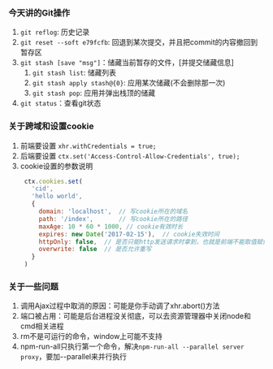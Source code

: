 ### 今天讲的Git操作
1. `git reflog`: 历史记录
2. `git reset --soft e79fcfb`: 回退到某次提交，并且把commit的内容撤回到暂存区
3. `git stash [save "msg"]`：储藏当前暂存的文件，[并提交储藏信息]
   1. `git stash list`: 储藏列表
   2. `git stash apply stash@{0}`: 应用某次储藏(不会删除那一次)
   3. `git stash pop`: 应用并弹出栈顶的储藏
4. `git status`：查看git状态

### 关于跨域和设置cookie
1. 前端要设置 `xhr.withCredentials = true;`
2. 后端要设置 `ctx.set('Access-Control-Allow-Credentials', true);`
3. cookie设置的参数说明
   ```js
    ctx.cookies.set(
      'cid', 
      'hello world',
      {
        domain: 'localhost',  // 写cookie所在的域名
        path: '/index',       // 写cookie所在的路径
        maxAge: 10 * 60 * 1000, // cookie有效时长
        expires: new Date('2017-02-15'),  // cookie失效时间
        httpOnly: false,  // 是否只能http发送请求时拿到，也就是前端不能取值赋值
        overwrite: false  // 是否允许重写
      }
    )
   ```
### 关于一些问题
1. 调用Ajax过程中取消的原因：可能是你手动调了xhr.abort()方法
2. 端口被占用：可能是后台进程没关彻底，可以去资源管理器中关闭node和cmd相关进程
3. rm不是可运行的命令，window上可能不支持
4. npm-run-all只执行第一个命令，解决`npm-run-all --parallel server proxy`，要加--parallel来并行执行